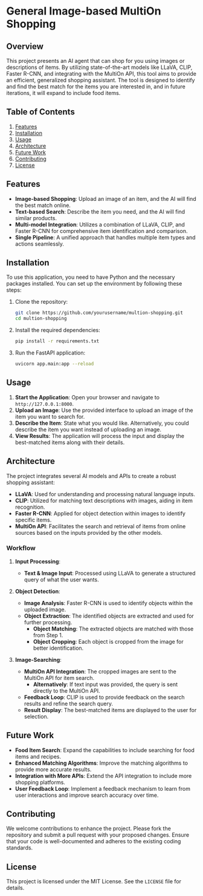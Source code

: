 # General Image-based MultiOn Shopping

## Overview

This project presents an AI agent that can shop for you using images or descriptions of items. By utilizing state-of-the-art models like LLaVA, CLIP, Faster R-CNN, and integrating with the MultiOn API, this tool aims to provide an efficient, generalized shopping assistant. The tool is designed to identify and find the best match for the items you are interested in, and in future iterations, it will expand to include food items.

## Table of Contents

1. [Features](#features)
2. [Installation](#installation)
3. [Usage](#usage)
4. [Architecture](#architecture)
5. [Future Work](#future-work)
6. [Contributing](#contributing)
7. [License](#license)

## Features

- **Image-based Shopping**: Upload an image of an item, and the AI will find the best match online.
- **Text-based Search**: Describe the item you need, and the AI will find similar products.
- **Multi-model Integration**: Utilizes a combination of LLaVA, CLIP, and Faster R-CNN for comprehensive item identification and comparison.
- **Single Pipeline**: A unified approach that handles multiple item types and actions seamlessly.

## Installation

To use this application, you need to have Python and the necessary packages installed. You can set up the environment by following these steps:

1. Clone the repository:
    ```bash
    git clone https://github.com/yourusername/multion-shopping.git
    cd multion-shopping
    ```

2. Install the required dependencies:
    ```bash
    pip install -r requirements.txt
    ```

3. Run the FastAPI application:
    ```bash
    uvicorn app.main:app --reload
    ```

## Usage

1. **Start the Application**: Open your browser and navigate to `http://127.0.0.1:8000`.
2. **Upload an Image**: Use the provided interface to upload an image of the item you want to search for.
3. **Describe the Item**: State what you would like. Alternatively, you could describe the item you want instead of uploading an image.
4. **View Results**: The application will process the input and display the best-matched items along with their details.

## Architecture

The project integrates several AI models and APIs to create a robust shopping assistant:
- **LLaVA**: Used for understanding and processing natural language inputs.
- **CLIP**: Utilized for matching text descriptions with images, aiding in item recognition.
- **Faster R-CNN**: Applied for object detection within images to identify specific items.
- **MultiOn API**: Facilitates the search and retrieval of items from online sources based on the inputs provided by the other models.

### Workflow

1. **Input Processing**:
   - **Text & Image Input**: Processed using LLaVA to generate a structured query of what the user wants.
   
2. **Object Detection**:
   - **Image Analysis**: Faster R-CNN is used to identify objects within the uploaded image.
   - **Object Extraction**: The identified objects are extracted and used for further processing.
     - **Object Matching**: The extracted objects are matched with those from Step 1.
     - **Object Cropping**: Each object is cropped from the image for better identification.

3. **Image-Searching**:
   - **MultiOn API Integration**: The cropped images are sent to the MultiOn API for item search.
     - **Alternatively**: If text input was provided, the query is sent directly to the MultiOn API.
   - **Feedback Loop**: CLIP is used to provide feedback on the search results and refine the search query.
   - **Result Display**: The best-matched items are displayed to the user for selection.

## Future Work

- **Food Item Search**: Expand the capabilities to include searching for food items and recipes.
- **Enhanced Matching Algorithms**: Improve the matching algorithms to provide more accurate results.
- **Integration with More APIs**: Extend the API integration to include more shopping platforms.
- **User Feedback Loop**: Implement a feedback mechanism to learn from user interactions and improve search accuracy over time.

## Contributing

We welcome contributions to enhance the project. Please fork the repository and submit a pull request with your proposed changes. Ensure that your code is well-documented and adheres to the existing coding standards.

## License

This project is licensed under the MIT License. See the `LICENSE` file for details.
